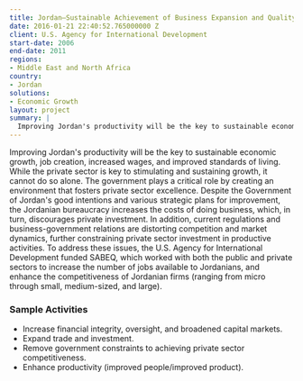 ```yaml
---
title: Jordan—Sustainable Achievement of Business Expansion and Quality (SABEQ)
date: 2016-01-21 22:40:52.765000000 Z
client: U.S. Agency for International Development
start-date: 2006
end-date: 2011
regions:
- Middle East and North Africa
country:
- Jordan
solutions:
- Economic Growth
layout: project
summary: |
  Improving Jordan's productivity will be the key to sustainable economic growth, job creation, increased wages, and improved standards of living. While the private sector is key to stimulating and sustaining growth, it cannot do so alone.
---
```

Improving Jordan's productivity will be the key to sustainable economic growth, job creation, increased wages, and improved standards of living. While the private sector is key to stimulating and sustaining growth, it cannot do so alone. The government plays a critical role by creating an environment that fosters private sector excellence. Despite the Government of Jordan's good intentions and various strategic plans for improvement, the Jordanian bureaucracy increases the costs of doing business, which, in turn, discourages private investment. In addition, current regulations and business-government relations are distorting competition and market dynamics, further constraining private sector investment in productive activities. To address these issues, the U.S. Agency for International Development funded SABEQ, which worked with both the public and private sectors to increase the number of jobs available to Jordanians, and enhance the competitiveness of Jordanian firms (ranging from micro through small, medium-sized, and large).

###  Sample Activities

* Increase financial integrity, oversight, and broadened capital markets.
* Expand trade and investment.
* Remove government constraints to achieving private sector competitiveness.
* Enhance productivity (improved people/improved product).
